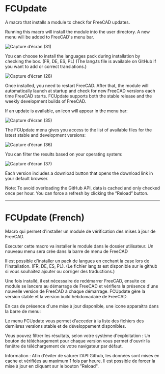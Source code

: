 # FCUpdate
A macro that installs a module to check for FreeCAD updates.

Running this macro will install the module into the user directory.
A new menu will be added to FreeCAD's menu bar.

![Capture d’écran (31)](https://github.com/user-attachments/assets/95aebf76-52bd-4a31-acd0-26527f3898e9)

You can choose to install the languages pack during installation by checking the box. (FR, DE, ES, PL)
(The lang.ts file is available on GitHub if you want to add or correct translations.)

![Capture d’écran (28)](https://github.com/user-attachments/assets/1429b890-0491-4ccc-ab21-6226fe98095b)

Once installed, you need to restart FreeCAD. After that, the module will automatically launch at startup and check for new FreeCAD versions each time FreeCAD starts.
FCUpdate supports both the stable release and the weekly development builds of FreeCAD.

If an update is available, an icon will appear in the menu bar:

![Capture d’écran (35)](https://github.com/user-attachments/assets/8b68f260-720c-4a87-bb3b-fccedbb8bac9)

The FCUpdate menu gives you access to the list of available files for the latest stable and development versions:

![Capture d’écran (36)](https://github.com/user-attachments/assets/468c5500-4d5f-4094-aa88-af28d5961269)

You can filter the results based on your operating system:

![Capture d’écran (37)](https://github.com/user-attachments/assets/251e7f68-fe88-4410-a3e5-383d5d8dbb45)


Each version includes a download button that opens the download link in your default browser.

Note: To avoid overloading the GitHub API, data is cached and only checked once per hour.
You can force a refresh by clicking the “Reload” button.


------------------------------
# FCUpdate (French)

Macro qui permet d'installer un module de vérification des mises à jour de FreeCAD.

Executer cette macro va installer le module dans le dossier utilisateur. 
Un nouveau menu sera crée dans la barre de menu de FreeCAD

Il est possible d'installer un pack de langues en cochant la case lors de l'installation. (FR, DE, ES, PL).
(Le fichier lang.ts est disponible sur le github si vous souhaitez ajouter ou corriger des traductions.)

Une fois installé, il est nécessaire de redémarrer FreeCAD, ensuite ce module se lancera au démarrage de FreeCAD et vérifiera la présence d'une nouvelle version de FreeCAD à chaque démarrage.
FCUpdate gère la version stable et la version build hebdomadaire de FreeCAD.

En cas de présence d'une mise à jour disponible, une icone apparaitra dans la barre de menu:

Le menu FCUpdate vous permet d'acceder à la liste des fichiers des dernières versions stable et de développement disponibles.

Vous pouvez filtrer les résultats, selon votre système d'exploitation :
Un bouton de téléchargement pour chaque version vous permet d'ouvrir la fenêtre de téléchargement de votre navigateur par défaut.

Information : Afin d'éviter de saturer l'API Github, les données sont mises en cache et vérifiées au maximum 1 fois par heure. 
Il est possible de forcer la mise à jour en cliquant sur le bouton "Reload".

